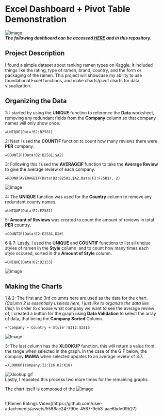 # Excel Dashboard + Pivot Table Demonstration

![image](https://github.com/user-attachments/assets/6f2861c7-20eb-4ec5-8335-8aadedd07582)
 <BR>
**_The following dashboard can be accessed [HERE](https://1drv.ms/x/s!AuV0f7giR2NGhC6TURBWo16u7rl8?e=SQLigE) and in this repository._**

## Project Description
I found a simple dataset about ranking ramen types on Kaggle. It included things like the rating, type of ramen, brand, country, and the form or packaging of the ramen. This project will
showcase my ability to use foundational Excel functions, and make charts/pivot charts for data visualization.


## Organizing the Data

1: I started by using the **UNIQUE** function to reference the **Data** worksheet, removing any redundant fields from the **Company** column so that company names will only show once. 
```
=UNIQUE(Data!B2:B2581)
```

2: Next I used the **COUNTIF** function to count how many reviews there were **PER** company.
```
=COUNTIF(Data!B2:B2581,$A2)
```

3: Following this I used the **AVERAGEIF** function to take the **Average Review** to give the average review of each company.
```
=ROUND(AVERAGEIF(Data!B2:B2581,$A2,Data!F2:F2581), 2)
```

![image](https://github.com/user-attachments/assets/28b9b783-23a6-4ca0-8043-a8b748bc2453)

4: The **UNIQUE** function was used for the **Country** column to remove any redundant county names.
```
=UNIQUE(Data!E2:E2581)
```

5: **Amount of Reviews** was created to count the amount of reviews in total **PER** country.
```
=COUNTIF(Data!E2:E2581,D2#)
```

6 & 7: Lastly, I used the **UNIQUE** and **COUNTIF** functions to list all unqiue styles of ramen in the **Style** column, and to count how many times each style occured, sorted in the **Amount of Style** column.
```
=UNIQUE(Data!D2:D2153)
```
![image](https://github.com/user-attachments/assets/2dd750e5-291f-41f5-98d5-3b0cf0552104)

## Making the Charts

1 & 2: The first and 3rd columns here are used as the data for the chart. *(Column 2 is essentially useless here, I just like to organize the data like this)*. In order to choose what company we want to see the average review of, I created a button for the graph using **Data Validation** to select the array of data, that being the **Company Sorted** Column. 
```
='Company + Country + Style'!$I$2:$I$16
```

![Image](https://i.imgur.com/EJvNyvA.png)

3: The last column has the **XLOOKUP** function, this will return a value from the range when selected in the graph. In the case of the GIF below, the company **MAMA** when selected updates to an average review of 3.7.
```
=XLOOKUP(company,I2:I16,K2:K16)
```

![Xlookup gif](https://github.com/user-attachments/assets/18ac1325-0759-486b-b38f-ed8a6c7b896c) <br>
Lastly, I repeated this process two more times for the remaining graphs.

The chart itself is composed of the 
![image](https://github.com/user-attachments/assets/ae8988f9-d888-4229-ad07-bd4fe095acd2)
















<br>
![Ramen Ratings Video](https://github.com/user-attachments/assets/5586ac24-790e-4567-9eb3-aae6bde09b27)
